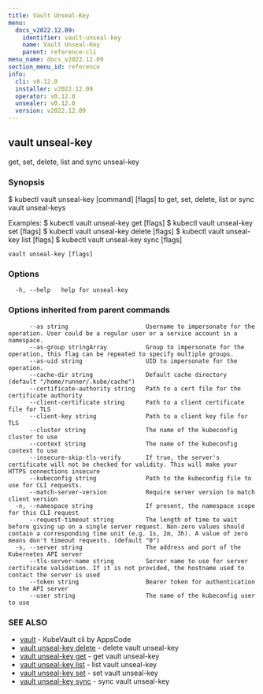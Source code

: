 ```yaml
---
title: Vault Unseal-Key
menu:
  docs_v2022.12.09:
    identifier: vault-unseal-key
    name: Vault Unseal-Key
    parent: reference-cli
menu_name: docs_v2022.12.09
section_menu_id: reference
info:
  cli: v0.12.0
  installer: v2022.12.09
  operator: v0.12.0
  unsealer: v0.12.0
  version: v2022.12.09
---
```


## vault unseal-key

get, set, delete, list and sync unseal-key

### Synopsis


$ kubectl vault unseal-key [command] [flags] to get, set, delete, list or sync vault unseal-keys

Examples:
 $ kubectl vault unseal-key get [flags]
 $ kubectl vault unseal-key set [flags]
 $ kubectl vault unseal-key delete [flags]
 $ kubectl vault unseal-key list [flags]
 $ kubectl vault unseal-key sync [flags]


```
vault unseal-key [flags]
```

### Options

```
  -h, --help   help for unseal-key
```

### Options inherited from parent commands

```
      --as string                      Username to impersonate for the operation. User could be a regular user or a service account in a namespace.
      --as-group stringArray           Group to impersonate for the operation, this flag can be repeated to specify multiple groups.
      --as-uid string                  UID to impersonate for the operation.
      --cache-dir string               Default cache directory (default "/home/runner/.kube/cache")
      --certificate-authority string   Path to a cert file for the certificate authority
      --client-certificate string      Path to a client certificate file for TLS
      --client-key string              Path to a client key file for TLS
      --cluster string                 The name of the kubeconfig cluster to use
      --context string                 The name of the kubeconfig context to use
      --insecure-skip-tls-verify       If true, the server's certificate will not be checked for validity. This will make your HTTPS connections insecure
      --kubeconfig string              Path to the kubeconfig file to use for CLI requests.
      --match-server-version           Require server version to match client version
  -n, --namespace string               If present, the namespace scope for this CLI request
      --request-timeout string         The length of time to wait before giving up on a single server request. Non-zero values should contain a corresponding time unit (e.g. 1s, 2m, 3h). A value of zero means don't timeout requests. (default "0")
  -s, --server string                  The address and port of the Kubernetes API server
      --tls-server-name string         Server name to use for server certificate validation. If it is not provided, the hostname used to contact the server is used
      --token string                   Bearer token for authentication to the API server
      --user string                    The name of the kubeconfig user to use
```

### SEE ALSO

* [vault](/docs/v2022.12.09/reference/cli/vault)	 - KubeVault cli by AppsCode
* [vault unseal-key delete](/docs/v2022.12.09/reference/cli/vault_unseal-key_delete)	 - delete vault unseal-key
* [vault unseal-key get](/docs/v2022.12.09/reference/cli/vault_unseal-key_get)	 - get vault unseal-key
* [vault unseal-key list](/docs/v2022.12.09/reference/cli/vault_unseal-key_list)	 - list vault unseal-key
* [vault unseal-key set](/docs/v2022.12.09/reference/cli/vault_unseal-key_set)	 - set vault unseal-key
* [vault unseal-key sync](/docs/v2022.12.09/reference/cli/vault_unseal-key_sync)	 - sync vault unseal-key

